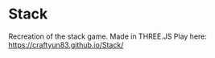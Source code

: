 # Stack
Recreation of the stack game. Made in THREE.JS
Play here: https://craftyun83.github.io/Stack/
